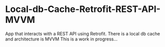 # Local-db-Cache-Retrofit-REST-API-MVVM
App that interacts with a REST API using Retrofit. There is a local db cache and architecture is MVVM
This is a work in progress...
